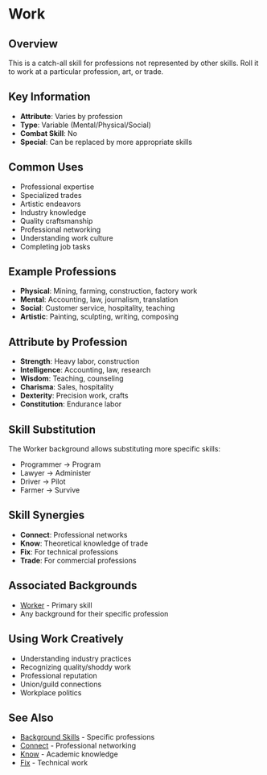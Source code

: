 # Work

## Overview
This is a catch-all skill for professions not represented by other skills. Roll it to work at a particular profession, art, or trade.

## Key Information
- **Attribute**: Varies by profession
- **Type**: Variable (Mental/Physical/Social)
- **Combat Skill**: No
- **Special**: Can be replaced by more appropriate skills

## Common Uses
- Professional expertise
- Specialized trades
- Artistic endeavors
- Industry knowledge
- Quality craftsmanship
- Professional networking
- Understanding work culture
- Completing job tasks

## Example Professions
- **Physical**: Mining, farming, construction, factory work
- **Mental**: Accounting, law, journalism, translation
- **Social**: Customer service, hospitality, teaching
- **Artistic**: Painting, sculpting, writing, composing

## Attribute by Profession
- **Strength**: Heavy labor, construction
- **Intelligence**: Accounting, law, research
- **Wisdom**: Teaching, counseling
- **Charisma**: Sales, hospitality
- **Dexterity**: Precision work, crafts
- **Constitution**: Endurance labor

## Skill Substitution
The Worker background allows substituting more specific skills:
- Programmer → Program
- Lawyer → Administer
- Driver → Pilot
- Farmer → Survive

## Skill Synergies
- **Connect**: Professional networks
- **Know**: Theoretical knowledge of trade
- **Fix**: For technical professions
- **Trade**: For commercial professions

## Associated Backgrounds
- [Worker](../backgrounds/worker.md) - Primary skill
- Any background for their specific profession

## Using Work Creatively
- Understanding industry practices
- Recognizing quality/shoddy work
- Professional reputation
- Union/guild connections
- Workplace politics

## See Also
- [Background Skills](../backgrounds/) - Specific professions
- [Connect](connect.md) - Professional networking
- [Know](know.md) - Academic knowledge
- [Fix](fix.md) - Technical work